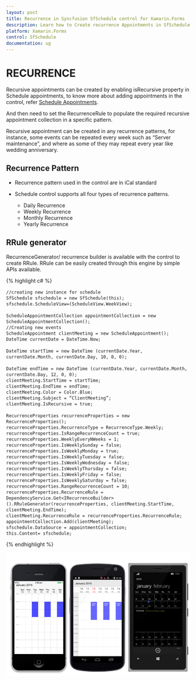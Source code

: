 ```yaml
---
layout: post
title: Recurrence in Syncfusion SfSchedule control for Xamarin.Forms
description: Learn how to Create recurrence Appointments in SfSchedule control
platform: Xamarin.Forms
control: SfSchedule
documentation: ug
---
```



# RECURRENCE

Recursive appointments can be created by enabling isRecursive property in Schedule appointments, to know more about adding appointments in the control, refer [Schedule Appointments](/xamarin/sfschedule/populating-appointment "Schedule Appointments").

And then need to set the RecurrenceRule to populate the required recursive appointment collection in a specific pattern.

Recursive appointment can be created in any recurrence patterns, for instance, some events can be repeated every week such as “Server maintenance”, and where as some of they may repeat every year like wedding anniversary. 

## Recurrence Pattern

* Recurrence pattern used in the control are in iCal standard 

* Schedule control supports all four types of recurrence patterns.
    * Daily Recurrence
    * Weekly Recurrence
    * Monthly Recurrence
    * Yearly Recurrence

## RRule generator

RecurrenceGenerator/ recurrence builder is available with the control to create RRule. RRule can be easily created through this engine by simple APIs available.

{% highlight c# %}
    
    //creating new instance for schedule
    SfSchedule sfschedule = new SfSchedule(this);
    sfschedule.ScheduleView=(ScheduleView.WeekView);
    
    ScheduleAppointmentCollection appointmentCollection = new ScheduleAppointmentCollection();
    //Creating new events
    ScheduleAppointment clientMeeting = new ScheduleAppointment();
    DateTime currentDate = DateTime.Now;
    
    DateTime startTime = new DateTime (currentDate.Year, currentDate.Month, currentDate.Day, 10, 0, 0);
    
    DateTime endTime = new DateTime (currentDate.Year, currentDate.Month, currentDate.Day, 12, 0, 0);
    clientMeeting.StartTime = startTime;
    clientMeeting.EndTime = endTime;
    clientMeeting.Color = Color.Blue;
    clientMeeting.Subject = “ClientMeeting”;
    clientMeeting.IsRecursive = true;
    
    RecurrenceProperties recurrenceProperties = new RecurrenceProperties();
    recurrenceProperties.RecurrenceType = RecurrenceType.Weekly;
    recurrenceProperties.IsRangeRecurrenceCount = true;
    recurrenceProperties.WeeklyEveryNWeeks = 1;
    recurrenceProperties.IsWeeklySunday = false;
    recurrenceProperties.IsWeeklyMonday = true;
    recurrenceProperties.IsWeeklyTuesday = false;
    recurrenceProperties.IsWeeklyWednesday = false;
    recurrenceProperties.IsWeeklyThursday = false;
    recurrenceProperties.IsWeeklyFriday = false;
    recurrenceProperties.IsWeeklySaturday = false;
    recurrenceProperties.RangeRecurrenceCount = 10;
    recurrenceProperties.RecurrenceRule = DependencyService.Get<IRecurrenceBuilder>().RRuleGenerator(recurrenceProperties, clientMeeting.StartTime, clientMeeting.EndTime);
    clientMeeting.RecurrenceRule = recurrenceProperties.RecurrenceRule;
    appointmentCollection.Add(clientMeeting);
    sfschedule.DataSource = appointmentCollection;
    this.Content= sfschedule;
	
{% endhighlight %}

![](recurrence_images/Recurrence.png)